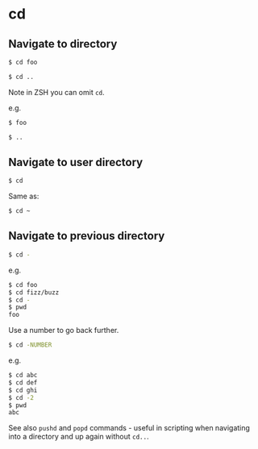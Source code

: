 # cd


## Navigate to directory

```sh
$ cd foo
```

```sh
$ cd ..
```

Note in ZSH you can omit `cd`.

e.g.

```sh
$ foo
```

```sh
$ ..
```


## Navigate to user directory

```sh
$ cd
```

Same as:

```sh
$ cd ~
```


## Navigate to previous directory

```sh
$ cd -
```

e.g.

```sh
$ cd foo
$ cd fizz/buzz
$ cd -
$ pwd
foo
````

Use a number to go back further.

```sh
$ cd -NUMBER
```

e.g.

```sh
$ cd abc
$ cd def
$ cd ghi
$ cd -2
$ pwd
abc
```

See also `pushd` and `popd` commands - useful in scripting when navigating into a directory and up again without `cd..`.

